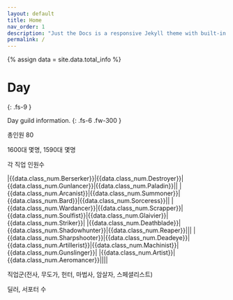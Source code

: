 ```yaml
---
layout: default
title: Home
nav_order: 1
description: "Just the Docs is a responsive Jekyll theme with built-in search that is easily customizable and hosted on GitHub Pages."
permalink: /
---
```


{% assign data = site.data.total_info %}

# Day
{: .fs-9 }

Day guild information.
{: .fs-6 .fw-300 }

총인원 80

<canvas id="representative_value" style="height:20vh"></canvas>

1600대 몇명, 1590대 몇명

<canvas id="variance"></canvas>

각 직업 인원수

|{{data.class_num.Berserker}}|{{data.class_num.Destroyer}}|{{data.class_num.Gunlancer}}|{{data.class_num.Paladin}}||
|{{data.class_num.Arcanist}}|{{data.class_num.Summoner}}|{{data.class_num.Bard}}|{{data.class_num.Sorceress}}||
|{{data.class_num.Wardancer}}|{{data.class_num.Scrapper}}|{{data.class_num.Soulfist}}|{{data.class_num.Glaivier}}|{{data.class_num.Striker}}|
|{{data.class_num.Deathblade}}|{{data.class_num.Shadowhunter}}|{{data.class_num.Reaper}}|||
|{{data.class_num.Sharpshooter}}|{{data.class_num.Deadeye}}|{{data.class_num.Artillerist}}|{{data.class_num.Machinist}}|{{data.class_num.Gunslinger}}|
|{{data.class_num.Artist}}|{{data.class_num.Aeromancer}}||||

직업군(전사, 무도가, 헌터, 마법사, 암살자, 스페셜리스트)

<canvas id="class_num"></canvas>

딜러, 서포터 수

<canvas id="position"></canvas>


<script>
var ctx = document.getElementById("representative_value");

var chart_data = [{{data.representative_value.highest_level}}, {{data.representative_value.average_level}}, {{data.representative_value.lowest_level}}];
var labels = ["High", "Avg", "Low"];
var data = {
    labels: labels,
    datasets: [{
        label: 'Level',
        data: chart_data,
        backgroundColor: [
          "rgba(54, 162, 235, 0.2)",
          "rgba(75, 192, 192, 0.2)",
          "rgba(153, 102, 255, 0.2)"
        ],
        borderColor: [
          "rgba(54, 162, 235, 1)",
          "rgba(75, 192, 192, 1)",
          "rgba(153, 102, 255, 1)"
        ],
        borderWidth: 0.5
      }
    ]
  };
var options = {
    indexAxis: 'y',
    responsive: true,
    events: ['mousemove'], 
    animations: {
        duration: 0
    }, 
    scales: {
        x: {
            min: 1400, 
            max: 1655
        }
    },
    plugins: {
      legend: false, 
    }
};

new Chart(ctx, {
  type: "bar",
  data: data, 
  options: options
});
</script>
<script>
var ctx = document.getElementById("variance");

var chart_data = [{{data.variance.above_1620}},{{data.variance.above_1610}},{{data.variance.above_1600}},{{data.variance.above_1590}},{{data.variance.above_1580}},{{data.variance.above_1570}},{{data.variance.above_1560}},{{data.variance.above_1550}},{{data.variance.above_1540}},{{data.variance.above_1530}},{{data.variance.above_1520}},{{data.variance.above_1510}},{{data.variance.above_1500}},{{data.variance.above_1490}},{{data.variance.under_1490}}];
var labels = ["1620~", "1610~", "1600~", "1590~", "1580~", "1570~", "1560~", "1550~", "1540~", "1530~", "1520~", "1510~", "1500~", "1490~", "0~"];
var data = {
    labels: labels,
    datasets: [{
        label: 'variance',
        data: chart_data,
        borderWidth: 1
      }
    ]
  };
var options = {
    indexAxis: 'x',
    responsive: true,
    events: [], 
    animations: {
        duration: 0
    }, 
    plugins: {
      legend: false, 
    }
};

new Chart(ctx, {
  type: "bar",
  data: data, 
  options: options
});
</script>
<script>
var ctx = document.getElementById("class_num");

var chart_data = [{{data.class_num.Berserker| plus: data.class_num.Destroyer| plus: data.class_num.Gunlancer| plus: data.class_num.Paladin}}, {{data.class_num.Arcanist| plus: data.class_num.Summoner| plus: data.class_num.Bard| plus: data.class_num.Sorceress}}, {{data.class_num.Wardancer| plus: data.class_num.Scrapper| plus: data.class_num.Soulfist| plus: data.class_num.Glaivier| plus: data.class_num.Striker}}, {{data.class_num.Deathblade| plus: data.class_num.Shadowhunter| plus: data.class_num.Reaper}}, {{data.class_num.Sharpshooter| plus: data.class_num.Deadeye| plus: data.class_num.Artillerist| plus: data.class_num.Machinist| plus: data.class_num.Gunslinger}}, {{data.class_num.Artist| plus: data.class_num.Aeromancer}}];
var labels = ["전사", "마법사", "무도가", "암살자", "헌터", "스페셜리스트"];
var data = {
    labels: labels,
    datasets: [{
        label: 'class_num',
        data: chart_data,
        borderWidth: 1
      }
    ]
  };
var options = {
    indexAxis: 'y',
    responsive: true,
    events: [], 
    animations: {
        duration: 0
    }, 
    plugins: {
      legend: false, 
    }
};

new Chart(ctx, {
  type: "bar",
  data: data, 
  options: options
});
</script>
<script>
var ctx = document.getElementById("position");

var chart_data = [{{data.class_num.Berserker| plus: data.class_num.Destroyer| plus: data.class_num.Gunlancer| plus: data.class_num.Arcanist| plus: data.class_num.Summoner| plus: data.class_num.Sorceress| plus: data.class_num.Wardancer| plus: data.class_num.Scrapper| plus: data.class_num.Soulfist| plus: data.class_num.Glaivier| plus: data.class_num.Striker| plus: data.class_num.Deathblade| plus: data.class_num.Shadowhunter| plus: data.class_num.Reaper| plus: data.class_num.Sharpshooter| plus: data.class_num.Deadeye| plus: data.class_num.Artillerist| plus: data.class_num.Machinist| plus: data.class_num.Gunslinger| plus: data.class_num.Artist| plus: data.class_num.Aeromancer}}, {{data.class_num.Bard| plus: data.class_num.Paladin}}];
var labels = ["딜러", "서포터"];
var data = {
    labels: labels,
    datasets: [{
        label: 'position',
        data: chart_data,
        borderWidth: 1
      }
    ]
  };
var options = {
    indexAxis: 'y',
    responsive: true,
    events: [], 
    animations: {
        duration: 0
    }, 
    plugins: {
      legend: false, 
    }
};

new Chart(ctx, {
  type: "bar",
  data: data, 
  options: options
});
</script>




